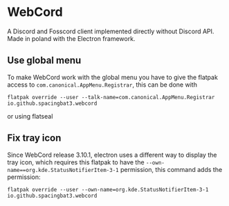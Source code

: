 # WebCord
A Discord and Fosscord client implemented directly without Discord API. Made in poland with the Electron framework.

## Use global menu
To make WebCord work with the global menu you have to give the flatpak access to `com.canonical.AppMenu.Registrar`, this can be done with
```
flatpak override --user --talk-name=com.canonical.AppMenu.Registrar io.github.spacingbat3.webcord
```
or using flatseal

## Fix tray icon
Since WebCord release 3.10.1, electron uses a different way to display the tray icon, which requires this flatpak to have the `--own-name==org.kde.StatusNotifierItem-3-1` permission, this command adds the permission:
```
flatpak override --user --own-name=org.kde.StatusNotifierItem-3-1 io.github.spacingbat3.webcord
```
